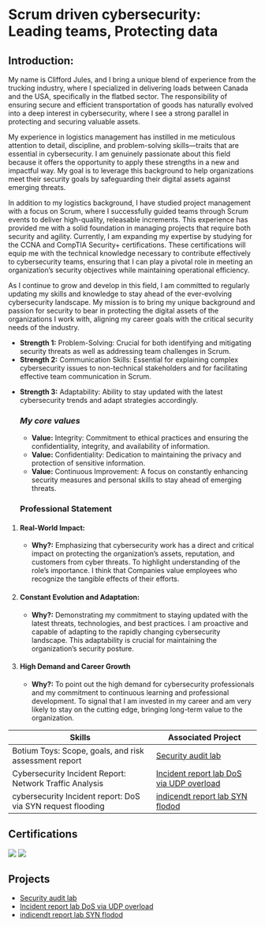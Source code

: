 <h1>Scrum driven cybersecurity: Leading teams, Protecting data</h1>

## Introduction:

<p>My name is Clifford Jules, and I bring a unique blend of experience from the trucking industry, where I specialized in delivering loads between Canada and the USA, specifically in the flatbed sector. The responsibility of ensuring secure and efficient transportation of goods has naturally evolved into a deep interest in cybersecurity, where I see a strong parallel in protecting and securing valuable assets.

My experience in logistics management has instilled in me meticulous attention to detail, discipline, and problem-solving skills—traits that are essential in cybersecurity. I am genuinely passionate about this field because it offers the opportunity to apply these strengths in a new and impactful way. My goal is to leverage this background to help organizations meet their security goals by safeguarding their digital assets against emerging threats.

In addition to my logistics background, I have studied project management with a focus on Scrum, where I successfully guided teams through Scrum events to deliver high-quality, releasable increments. This experience has provided me with a solid foundation in managing projects that require both security and agility. Currently, I am expanding my expertise by studying for the CCNA and CompTIA Security+ certifications. These certifications will equip me with the technical knowledge necessary to contribute effectively to cybersecurity teams, ensuring that I can play a pivotal role in meeting an organization’s security objectives while maintaining operational efficiency.

As I continue to grow and develop in this field, I am committed to regularly updating my skills and knowledge to stay ahead of the ever-evolving cybersecurity landscape. My mission is to bring my unique background and passion for security to bear in protecting the digital assets of the organizations I work with, aligning my career goals with the critical security needs of the industry.

</p>

* **Strength 1:** Problem-Solving: Crucial for both identifying and mitigating security threats as well as addressing team challenges in Scrum.
* **Strength 2:** Communication Skills: Essential for explaining complex cybersecurity issues to non-technical stakeholders and for facilitating effective team communication in Scrum.
- **Strength 3:** Adaptability: Ability to stay updated with the latest cybersecurity trends and adapt strategies accordingly.

  ### _My core values_
  * **Value:** Integrity: Commitment to ethical practices and ensuring the confidentiality, integrity, and availability of information.
  * **Value:** Confidentiality: Dedication to maintaining the privacy and protection of sensitive information.
  * **Value:** Continuous Improvement: A focus on constantly enhancing security measures and personal skills to stay ahead of emerging threats.

  ### **Professional Statement**
1. #### **Real-World Impact:**
   * **Why?:** Emphasizing that cybersecurity work has a direct and critical impact on protecting the organization’s assets, reputation, and customers from cyber threats. To highlight understanding of the role’s importance. I think that Companies value employees who recognize the tangible effects of their efforts.
2. #### **Constant Evolution and Adaptation:**
   * **Why?:** Demonstrating my commitment to staying updated with the latest threats, technologies, and best practices. I am proactive and capable of adapting to the rapidly changing cybersecurity landscape. This adaptability is crucial for maintaining the organization’s security posture.
3. #### **High Demand and Career Growth**
   * **Why?:** To point out the high demand for cybersecurity professionals and my commitment to continuous learning and professional development. To signal that I am invested in my career and am very likely to stay on the cutting edge, bringing long-term value to the organization.
  
| Skills           | Associated Project                                                                                        |
|------------------|-----------------------------------------------------------------------------------------------------------|
| Botium Toys: Scope, goals, and risk assessment report| <a href="https://github.com/AgileGuardian/security-audit/tree/main">Security audit lab</a>| 
|Cybersecurity Incident Report: Network Traffic Analysis| <a href="https://github.com/AgileGuardian/Cybersecurity-Incident-Report/tree/main">Incident report lab DoS via UDP overload</a>|
|cybersecurity Incident report: DoS via SYN request flooding|<a href="https://github.com/AgileGuardian/Analyze-network-attack/tree/main"> indicendt report lab SYN flodod</a>|
## Certifications
<div>
  <img src="https://img.shields.io/badge/-Professional%20Scrum%20Master%20Certification%20(PSM%20I)-FF0000?&style=for-the-badge&logo=Scrum&logoColor=white" />
  <img src="https://img.shields.io/badge/-Certified%20SAFe%206%20Scrum%20Master%20(SAFe)-FF0000?&style=for-the-badge&logo=Scaled%20Agile&logoColor=white" />


</div>

## Projects

- <a href="https://github.com/AgileGuardian/security-audit/tree/main">Security audit lab</a>
- <a href="https://github.com/AgileGuardian/Cybersecurity-Incident-Report/tree/main">Incident report lab DoS via UDP overload</a>
- <a href="https://github.com/AgileGuardian/Analyze-network-attack/tree/main"> indicendt report lab SYN flodod</a>
